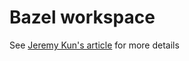 # Bazel workspace

See [Jeremy Kun's article](https://www.jeremykun.com/2023/08/10/mlir-getting-started/) for more details
